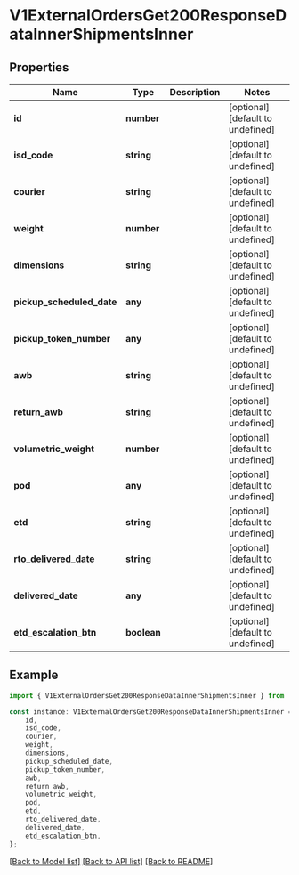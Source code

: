 # V1ExternalOrdersGet200ResponseDataInnerShipmentsInner


## Properties

Name | Type | Description | Notes
------------ | ------------- | ------------- | -------------
**id** | **number** |  | [optional] [default to undefined]
**isd_code** | **string** |  | [optional] [default to undefined]
**courier** | **string** |  | [optional] [default to undefined]
**weight** | **number** |  | [optional] [default to undefined]
**dimensions** | **string** |  | [optional] [default to undefined]
**pickup_scheduled_date** | **any** |  | [optional] [default to undefined]
**pickup_token_number** | **any** |  | [optional] [default to undefined]
**awb** | **string** |  | [optional] [default to undefined]
**return_awb** | **string** |  | [optional] [default to undefined]
**volumetric_weight** | **number** |  | [optional] [default to undefined]
**pod** | **any** |  | [optional] [default to undefined]
**etd** | **string** |  | [optional] [default to undefined]
**rto_delivered_date** | **string** |  | [optional] [default to undefined]
**delivered_date** | **any** |  | [optional] [default to undefined]
**etd_escalation_btn** | **boolean** |  | [optional] [default to undefined]

## Example

```typescript
import { V1ExternalOrdersGet200ResponseDataInnerShipmentsInner } from './api';

const instance: V1ExternalOrdersGet200ResponseDataInnerShipmentsInner = {
    id,
    isd_code,
    courier,
    weight,
    dimensions,
    pickup_scheduled_date,
    pickup_token_number,
    awb,
    return_awb,
    volumetric_weight,
    pod,
    etd,
    rto_delivered_date,
    delivered_date,
    etd_escalation_btn,
};
```

[[Back to Model list]](../README.md#documentation-for-models) [[Back to API list]](../README.md#documentation-for-api-endpoints) [[Back to README]](../README.md)
